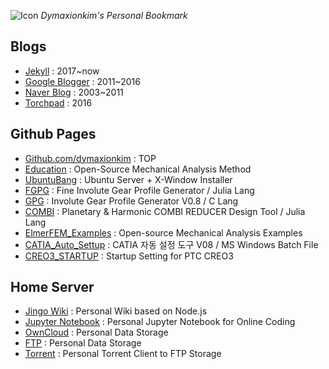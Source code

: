 
![Icon](https://cloud.githubusercontent.com/assets/12775748/11586554/45bf4fd6-9ab7-11e5-91af-481ada800b23.png)  _Dymaxionkim's Personal Bookmark_

## Blogs
* [Jekyll](https://dymaxionkim.github.io/beautiful-jekyll/) : 2017~now
* [Google Blogger](http://dymaxionkim.blogspot.kr) : 2011~2016
* [Naver Blog](http://blog.naver.com/dymaxion) : 2003~2011
* [Torchpad](http://dymaxionkim.torchpad.com/) : 2016

## Github Pages
* [Github.com/dymaxionkim](https://github.com/dymaxionkim) : TOP
* [Education](https://dymaxionkim.github.io/Education/index.html) : Open-Source Mechanical Analysis Method
* [UbuntuBang](http://dymaxionkim.github.io/UbuntuBang/mdwiki_UbuntuBang/index.html) : Ubuntu Server + X-Window Installer
* [FGPG](http://dymaxionkim.github.io/FGPG/) : Fine Involute Gear Profile Generator / Julia Lang
* [GPG](http://dymaxionkim.github.io/GPG/) : Involute Gear Profile Generator V0.8 / C Lang
* [COMBI](http://dymaxionkim.github.io/COMBI/) : Planetary & Harmonic COMBI REDUCER Design Tool / Julia Lang
* [ElmerFEM_Examples](http://dymaxionkim.github.io/ElmerFEM_Examples/) : Open-source Mechanical Analysis Examples
* [CATIA_Auto_Settup](http://dymaxionkim.github.io/CATIA_Auto_Settup/) : CATIA 자동 설정 도구 V08 / MS Windows Batch File
* [CREO3_STARTUP](http://dymaxionkim.github.io/CREO3_STARTUP/) : Startup Setting for PTC CREO3

## Home Server
* [Jingo Wiki](http://dymaxionkim.mooo.com:3000) : Personal Wiki based on Node.js
* [Jupyter Notebook](http://dymaxionkim.mooo.com:8888) : Personal Jupyter Notebook for Online Coding
* [OwnCloud](http://dymaxionkim.mooo.com/owncloud) : Personal Data Storage
* [FTP](ftp://dymaxionkim.mooo.com:3001) : Personal Data Storage
* [Torrent](http://dymaxionkim.mooo.com:3002) : Personal Torrent Client to FTP Storage




